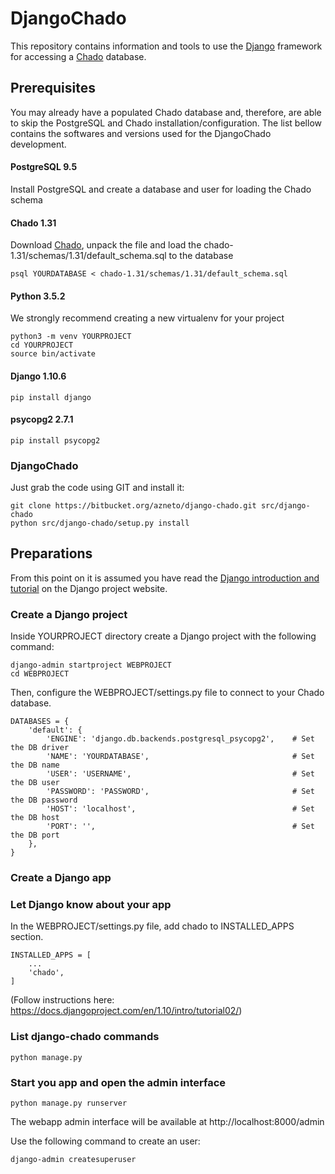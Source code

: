 # DjangoChado

This repository contains information and tools to use the [Django](https://www.djangoproject.com) framework for accessing a [Chado](http://gmod.org/wiki/Chado_-_Getting_Started) database.

## Prerequisites

You may already have a populated Chado database and, therefore, are able to skip the PostgreSQL and Chado installation/configuration. The list bellow contains the softwares and versions used for the DjangoChado development.

#### PostgreSQL 9.5

Install PostgreSQL and create a database and user for loading the Chado schema

#### Chado 1.31

Download [Chado](https://downloads.sourceforge.net/project/gmod/gmod/chado-1.31/chado-1.31.tar.gz), unpack the file and load the chado-1.31/schemas/1.31/default_schema.sql to the database

    psql YOURDATABASE < chado-1.31/schemas/1.31/default_schema.sql

#### Python 3.5.2

We strongly recommend creating a new virtualenv for your project

    python3 -m venv YOURPROJECT
    cd YOURPROJECT
    source bin/activate

#### Django 1.10.6

    pip install django

#### psycopg2 2.7.1

    pip install psycopg2

### DjangoChado

Just grab the code using GIT and install it:

    git clone https://bitbucket.org/azneto/django-chado.git src/django-chado
    python src/django-chado/setup.py install

## Preparations ##

From this point on it is assumed you have read the [Django introduction and tutorial](https://docs.djangoproject.com/en/1.10/intro) on the Django project website.

### Create a Django project
Inside YOURPROJECT directory create a Django project with the following command:

    django-admin startproject WEBPROJECT
    cd WEBPROJECT

Then, configure the WEBPROJECT/settings.py file to connect to your Chado database.

    DATABASES = {
        'default': {
            'ENGINE': 'django.db.backends.postgresql_psycopg2',    # Set the DB driver
            'NAME': 'YOURDATABASE',                                # Set the DB name
            'USER': 'USERNAME',                                    # Set the DB user
            'PASSWORD': 'PASSWORD',                                # Set the DB password
            'HOST': 'localhost',                                   # Set the DB host
            'PORT': '',                                            # Set the DB port
        },
    }
### Create a Django app


### Let Django know about your app

In the WEBPROJECT/settings.py file, add chado to INSTALLED_APPS section.

    INSTALLED_APPS = [
        ...
        'chado',
    ]

(Follow instructions here: https://docs.djangoproject.com/en/1.10/intro/tutorial02/)

### List django-chado commands

    python manage.py

### Start you app and open the admin interface

    python manage.py runserver

The webapp admin interface will be available at http://localhost:8000/admin

Use the following command to create an user:

    django-admin createsuperuser
